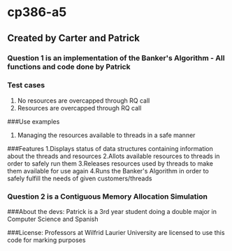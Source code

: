 # cp386-a5

## Created by Carter and Patrick

### Question 1 is an implementation of the Banker's Algorithm - All functions and code done by Patrick
### Test cases
1. No resources are overcapped through RQ call
2. Resources are overcapped through RQ call

###Use examples
1. Managing the resources available to threads in a safe manner

###Features
1.Displays status of data structures containing information about the threads and resources
2.Allots available resources to threads in order to safely run them
3.Releases resources used by threads to make them available for use again
4.Runs the Banker's Algorithm in order to safely fulfill the needs of given customers/threads

### Question 2 is a Contiguous Memory Allocation Simulation

###About the devs:
Patrick is a 3rd year student doing a double major in Computer Science and Spanish



###License:
Professors at Wilfrid Laurier University are licensed to use this code for marking purposes